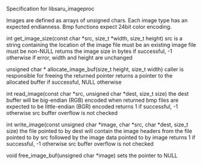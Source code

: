 Specification for libsaru_imageproc

Images are defined as arrays of unsigned chars.
Each image type has an expected endianness.
Bmp functions expect 24bit color encoding.

int get_image_size(const char *src, size_t *width, size_t height)
    src is a string containing the location of the image file
        must be an existing image file
        must be non-NULL
    returns the image size in bytes if successful, -1 otherwise
        if error, width and height are unchanged

unsigned char * allocate_image_buf(size_t height, size_t width)
    caller is responsible for freeing the returned pointer
    returns a pointer to the allocated buffer if successful, NULL otherwise

int read_image(const char *src, unsigned char *dest, size_t size)
    the dest buffer will be big-endian (RGB) encoded when returned
    bmp files are expected to be little-endian (BGR) encoded
    returns 1 if successful, -1 otherwise 
        src buffer overflow is not checked

int write_image(const unsigned char *image, char *src, char *dest, size_t size)
    the file pointed to by dest will contain the image headers from the file
    pointed to by src followed by the image data pointed to by image
    returns 1 if successful, -1 otherwise
        src buffer overflow is not checked

void free_image_buf(unsigned char *image)
    sets the pointer to NULL


